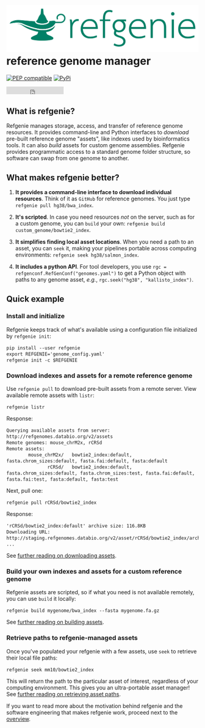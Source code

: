 
# <img src="img/refgenie_logo.svg" class="img-header"> reference genome manager

[![PEP compatible](https://pepkit.github.io/img/PEP-compatible-green.svg)](https://pepkit.github.io)
[![PyPi](https://img.shields.io/pypi/v/refgenie.svg)](https://pypi.org/project/refgenie/)

<iframe src="https://ghbtns.com/github-btn.html?user=refgenie&repo=refgenie&type=star&count=true" frameborder="0" scrolling="0" width="150" height="20" title="GitHub"></iframe>

## What is refgenie?

Refgenie manages storage, access, and transfer of reference genome resources. It provides command-line and Python interfaces to *download* pre-built reference genome "assets", like indexes used by bioinformatics tools. It can also *build* assets for custom genome assemblies. Refgenie provides programmatic access to a standard genome folder structure, so software can swap from one genome to another.

## What makes refgenie better?

1. **It provides a command-line interface to download individual resources**. Think of it as `GitHub` for reference genomes. You just type `refgenie pull hg38/bwa_index`.

2. **It's scripted**. In case you need resources *not* on the server, such as for a custom genome, you can `build` your own: `refgenie build custom_genome/bowtie2_index`.

3. **It simplifies finding local asset locations**. When you need a path to an asset, you can `seek` it, making your pipelines portable across computing environments: `refgenie seek hg38/salmon_index`.

4. **It includes a python API**. For tool developers, you use `rgc = refgenconf.RefGenConf("genomes.yaml")` to get a Python object with paths to any genome asset, *e.g.*, `rgc.seek("hg38", "kallisto_index")`.


## Quick example

### Install and initialize

Refgenie keeps track of what's available using a configuration file initialized by `refgenie init`:

```console
pip install --user refgenie
export REFGENIE='genome_config.yaml'
refgenie init -c $REFGENIE
```

### Download indexes and assets for a remote reference genome

Use `refgenie pull` to download pre-built assets from a remote server. View available remote assets with `listr`:

```console
refgenie listr
```

Response:
```console
Querying available assets from server: http://refgenomes.databio.org/v2/assets
Remote genomes: mouse_chrM2x, rCRSd
Remote assets:
        mouse_chrM2x/   bowtie2_index:default, fasta.chrom_sizes:default, fasta.fai:default, fasta:default
               rCRSd/   bowtie2_index:default, fasta.chrom_sizes:default, fasta.chrom_sizes:test, fasta.fai:default, fasta.fai:test, fasta:default, fasta:test
```

Next, pull one:

```console
refgenie pull rCRSd/bowtie2_index
```

Response:
```console
'rCRSd/bowtie2_index:default' archive size: 116.8KB
Downloading URL: http://staging.refgenomes.databio.org/v2/asset/rCRSd/bowtie2_index/archive ... 
```

See [further reading on downloading assets](pull.md).

### Build your own indexes and assets for a custom reference genome

Refgenie assets are scripted, so if what you need is not available remotely, you can use `build` it locally:


```console
refgenie build mygenome/bwa_index --fasta mygenome.fa.gz
```

See [further reading on building assets](build.md).

### Retrieve paths to refgenie-managed assets

Once you've populated your refgenie with a few assets, use `seek` to retrieve their local file paths:

```console
refgenie seek mm10/bowtie2_index
```

This will return the path to the particular asset of interest, regardless of your computing environment. This gives you an ultra-portable asset manager! See [further reading on retrieving asset paths](seek.md).

If you want to read more about the motivation behind refgenie and the software engineering that makes refgenie work, proceed next to the [overview](overview.md).
